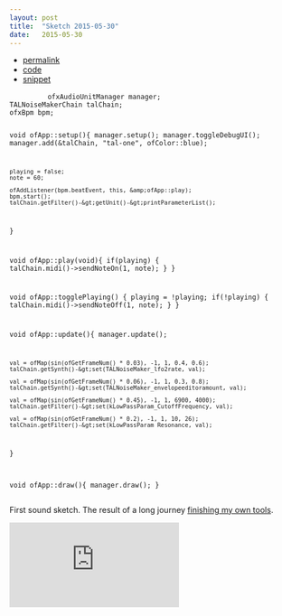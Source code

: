 ```yaml
---
layout: post
title:  "Sketch 2015-05-30"
date:   2015-05-30
---
```

<div class="code">
    <ul>
		<li><a href="{% post_url 2015-05-30-sketch %}">permalink</a></li>
		<li><a href="https://github.com/dailysketches/dailySketches/tree/master/sketches/2015-05-30">code</a></li>
		<li><a href="#" class="snippet-button">snippet</a></li>
	</ul>
    <pre class="snippet">
        <code class="cpp">ofxAudioUnitManager manager;
TALNoiseMakerChain talChain;
ofxBpm bpm;

void ofApp::setup(){
    manager.setup();
    manager.toggleDebugUI();
    manager.add(&amp;talChain, "tal-one", ofColor::blue);

    playing = false;
    note = 60;
    
    ofAddListener(bpm.beatEvent, this, &amp;ofApp::play);
    bpm.start();
    talChain.getFilter()-&gt;getUnit()-&gt;printParameterList();
}

void ofApp::play(void){
    if(playing) {
        talChain.midi()-&gt;sendNoteOn(1, note);
    }
}

void ofApp::togglePlaying() {
    playing = !playing;
    if(!playing) {
        talChain.midi()-&gt;sendNoteOff(1, note);
    }
}

void ofApp::update(){
    manager.update();

    val = ofMap(sin(ofGetFrameNum() * 0.03), -1, 1, 0.4, 0.6);
    talChain.getSynth()-&gt;set(TALNoiseMaker_lfo2rate, val);

    val = ofMap(sin(ofGetFrameNum() * 0.06), -1, 1, 0.3, 0.8);
    talChain.getSynth()-&gt;set(TALNoiseMaker_envelopeeditoramount, val);

    val = ofMap(sin(ofGetFrameNum() * 0.45), -1, 1, 6900, 4000);
    talChain.getFilter()-&gt;set(kLowPassParam_CutoffFrequency, val);

    val = ofMap(sin(ofGetFrameNum() * 0.2), -1, 1, 10, 26);
    talChain.getFilter()-&gt;set(kLowPassParam_Resonance, val);
}

void ofApp::draw(){
    manager.draw();
}</code>
    </pre>
</div>
<p class="description">First sound sketch. The result of a long journey <a href="https://github.com/microcosm/ofxAudioUnitManager">finishing my own tools</a>.</p>
<iframe scrolling="no" frameborder="no" src="https://w.soundcloud.com/player/?url=https%3A//api.soundcloud.com/tracks/208079554&amp;auto_play=false&amp;hide_related=false&amp;show_comments=true&amp;show_user=true&amp;show_reposts=false&amp;visual=true"></iframe>
